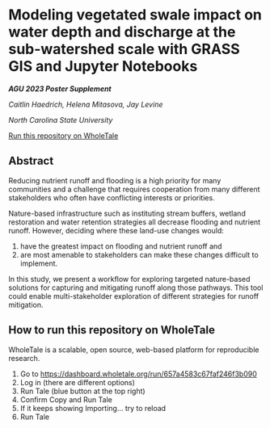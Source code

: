 # Modeling vegetated swale impact on water depth and discharge at the sub-watershed scale with GRASS GIS and Jupyter Notebooks

_**AGU 2023 Poster Supplement**_

_Caitlin Haedrich, Helena Mitasova, Jay Levine_

_North Carolina State University_

[Run this repository on WholeTale](https://dashboard.wholetale.org/run/657a4583c67faf246f3b090)

## Abstract

Reducing nutrient runoff and flooding is a high priority for many communities and a challenge that requires cooperation from many different stakeholders who often have conflicting interests or priorities.

Nature-based infrastructure such as instituting stream buffers, wetland restoration and water retention strategies all decrease flooding and nutrient runoff. However, deciding where these land-use changes would:
1. have the greatest impact on flooding and nutrient runoff and
2. are most amenable to stakeholders can make these changes difficult to implement.

In this study, we present a workflow for exploring targeted nature-based solutions for capturing and mitigating
runoff along those pathways. This tool could enable multi-stakeholder exploration of different strategies for runoff
mitigation.

## How to run this repository on WholeTale

WholeTale is a scalable, open source, web-based platform for reproducible research.

1. Go to https://dashboard.wholetale.org/run/657a4583c67faf246f3b090
2. Log in (there are different options)
3. Run Tale (blue button at the top right)
4. Confirm Copy and Run Tale
5. If it keeps showing Importing... try to reload
6. Run Tale

